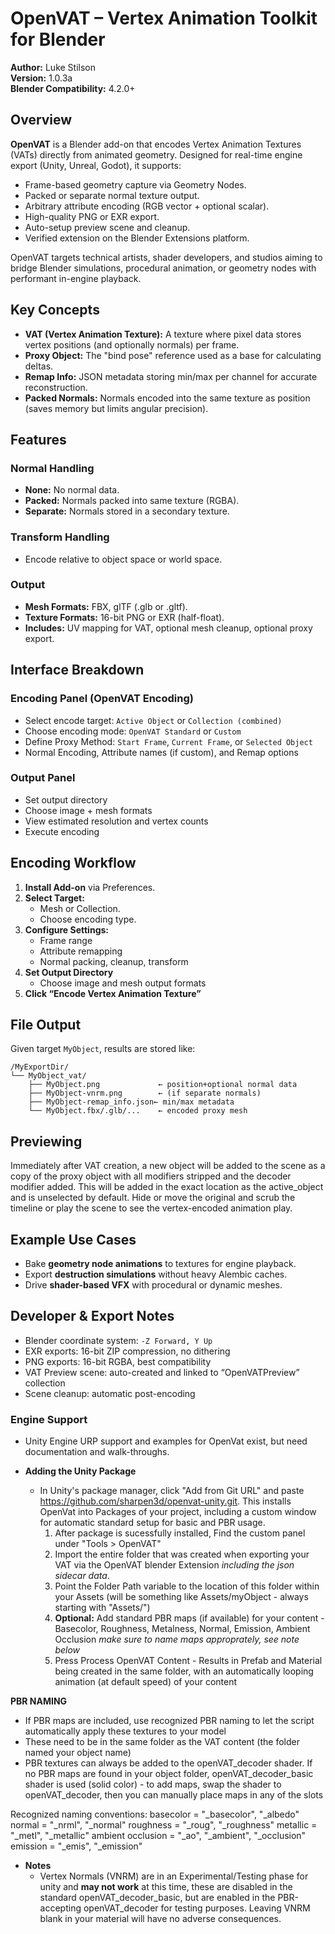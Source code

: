 # OpenVAT – Vertex Animation Toolkit for Blender

**Author:** Luke Stilson  
**Version:** 1.0.3a  
**Blender Compatibility:** 4.2.0+  

## Overview

**OpenVAT** is a Blender add-on that encodes Vertex Animation Textures (VATs) directly from animated geometry. Designed for real-time engine export (Unity, Unreal, Godot), it supports:
- Frame-based geometry capture via Geometry Nodes.
- Packed or separate normal texture output.
- Arbitrary attribute encoding (RGB vector + optional scalar).
- High-quality PNG or EXR export.
- Auto-setup preview scene and cleanup.
- Verified extension on the Blender Extensions platform.

OpenVAT targets technical artists, shader developers, and studios aiming to bridge Blender simulations, procedural animation, or geometry nodes with performant in-engine playback.

## Key Concepts

- **VAT (Vertex Animation Texture):** A texture where pixel data stores vertex positions (and optionally normals) per frame.
- **Proxy Object:** The "bind pose" reference used as a base for calculating deltas.
- **Remap Info:** JSON metadata storing min/max per channel for accurate reconstruction.
- **Packed Normals:** Normals encoded into the same texture as position (saves memory but limits angular precision).

## Features

### Normal Handling
- **None:** No normal data.
- **Packed:** Normals packed into same texture (RGBA).
- **Separate:** Normals stored in a secondary texture.

### Transform Handling
- Encode relative to object space or world space.

### Output
- **Mesh Formats:** FBX, glTF (.glb or .gltf).
- **Texture Formats:** 16-bit PNG or EXR (half-float).
- **Includes:** UV mapping for VAT, optional mesh cleanup, optional proxy export.

## Interface Breakdown

### Encoding Panel (OpenVAT Encoding)
- Select encode target: `Active Object` or `Collection (combined)`
- Choose encoding mode: `OpenVAT Standard` or `Custom`
- Define Proxy Method: `Start Frame`, `Current Frame`, or `Selected Object`
- Normal Encoding, Attribute names (if custom), and Remap options

### Output Panel
- Set output directory
- Choose image + mesh formats
- View estimated resolution and vertex counts
- Execute encoding

## Encoding Workflow

1. **Install Add-on** via Preferences.
2. **Select Target:**
   - Mesh or Collection.
   - Choose encoding type.
3. **Configure Settings:**
   - Frame range
   - Attribute remapping
   - Normal packing, cleanup, transform
4. **Set Output Directory**
   - Choose image and mesh output formats
5. **Click “Encode Vertex Animation Texture”**

## File Output

Given target `MyObject`, results are stored like:

```
/MyExportDir/
└── MyObject_vat/
    ├── MyObject.png             ← position+optional normal data
    ├── MyObject-vnrm.png        ← (if separate normals)
    ├── MyObject-remap_info.json← min/max metadata
    └── MyObject.fbx/.glb/...    ← encoded proxy mesh
```

## Previewing
Immediately after VAT creation, a new object will be added to the scene as a copy of the proxy object with all modifiers stripped and the decoder modifier added. This will be added in the exact location as the active_object and is unselected by default. Hide or move the original and scrub the timeline or play the scene to see the vertex-encoded animation play.

## Example Use Cases

- Bake **geometry node animations** to textures for engine playback.
- Export **destruction simulations** without heavy Alembic caches.
- Drive **shader-based VFX** with procedural or dynamic meshes.

## Developer & Export Notes

- Blender coordinate system: `-Z Forward, Y Up`
- EXR exports: 16-bit ZIP compression, no dithering
- PNG exports: 16-bit RGBA, best compatibility
- VAT Preview scene: auto-created and linked to “OpenVATPreview” collection
- Scene cleanup: automatic post-encoding

### Engine Support
  - Unity Engine URP support and examples for OpenVat exist, but need documentation and walk-throughs.

- **Adding the Unity Package**
  - In Unity's package manager, click "Add from Git URL" and paste https://github.com/sharpen3d/openvat-unity.git. This installs OpenVat into Packages of your project, including a custom window for automatic standard setup for basic and PBR usage.
    1. After package is sucessfully installed, Find the custom panel under "Tools > OpenVAT"
    2. Import the entire folder that was created when exporting your VAT via the OpenVAT blender Extension *including the json sidecar data*. 
    3. Point the Folder Path variable to the location of this folder within your Assets (will be something like Assets/myObject - always starting with "Assets/")
    4. **Optional:** Add standard PBR maps (if available) for your content - Basecolor, Roughness, Metalness, Normal, Emission, Ambient Occlusion *make sure to name maps approprately, see note below*
    5. Press Process OpenVAT Content - Results in Prefab and Material being created in the same folder, with an automatically looping animation (at default speed) of your content

**PBR NAMING**
  - If PBR maps are included, use recognized PBR naming to let the script automatically apply these textures to your model
  - These need to be in the same folder as the VAT content (the folder named your object name)
  - PBR textures can always be added to the openVAT_decoder shader. If no PBR maps are found in your object folder, openVAT_decoder_basic shader is used (solid color) - to add maps, swap the shader to openVAT_decoder, then you can manually place maps in any of the slots

Recognized naming conventions:
basecolor = "_basecolor", "_albedo"
normal = "_nrml", "_normal"
roughness = "_roug", "_roughness"
metallic = "_metl", "_metallic"
ambient occlusion = "_ao", "_ambient", "_occlusion"
emission = "_emis", "_emission"

- **Notes**
  - Vertex Normals (VNRM) are in an Experimental/Testing phase for unity and **may not work** at this time, these are disabled in the standard openVAT_decoder_basic, but are enabled in the PBR-accepting openVAT_decoder for testing purposes. Leaving VNRM blank in your material will have no adverse consequences.
  
  
